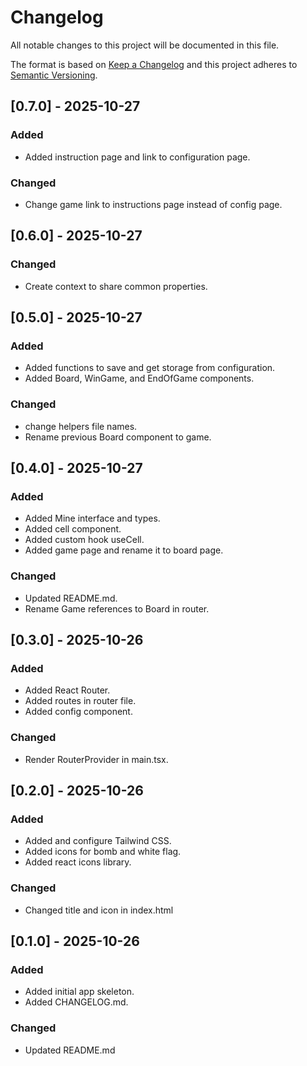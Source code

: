 # Changelog

All notable changes to this project will be documented in this file.

The format is based on [Keep a Changelog](https://keepachangelog.com/en/1.0.0/)
and this project adheres to [Semantic Versioning](https://semver.org/spec/v2.0.0.html).

## [0.7.0] - 2025-10-27

### Added

- Added instruction page and link to configuration page.

### Changed

- Change game link to instructions page instead of config page.

## [0.6.0] - 2025-10-27

### Changed

- Create context to share common properties.

## [0.5.0] - 2025-10-27

### Added

- Added functions to save and get storage from configuration.
- Added Board, WinGame, and EndOfGame components.

### Changed

- change helpers file names.
- Rename previous Board component to game.

## [0.4.0] - 2025-10-27

### Added

- Added Mine interface and types.
- Added cell component.
- Added custom hook useCell.
- Added game page and rename it to board page.

### Changed

- Updated README.md.
- Rename Game references to Board in router.

## [0.3.0] - 2025-10-26

### Added

- Added React Router.
- Added routes in router file.
- Added config component.

### Changed

- Render RouterProvider in main.tsx.

## [0.2.0] - 2025-10-26

### Added

- Added and configure Tailwind CSS.
- Added icons for bomb and white flag.
- Added react icons library.

### Changed

- Changed title and icon in index.html

## [0.1.0] - 2025-10-26

### Added

- Added initial app skeleton.
- Added CHANGELOG.md.

### Changed

- Updated README.md
